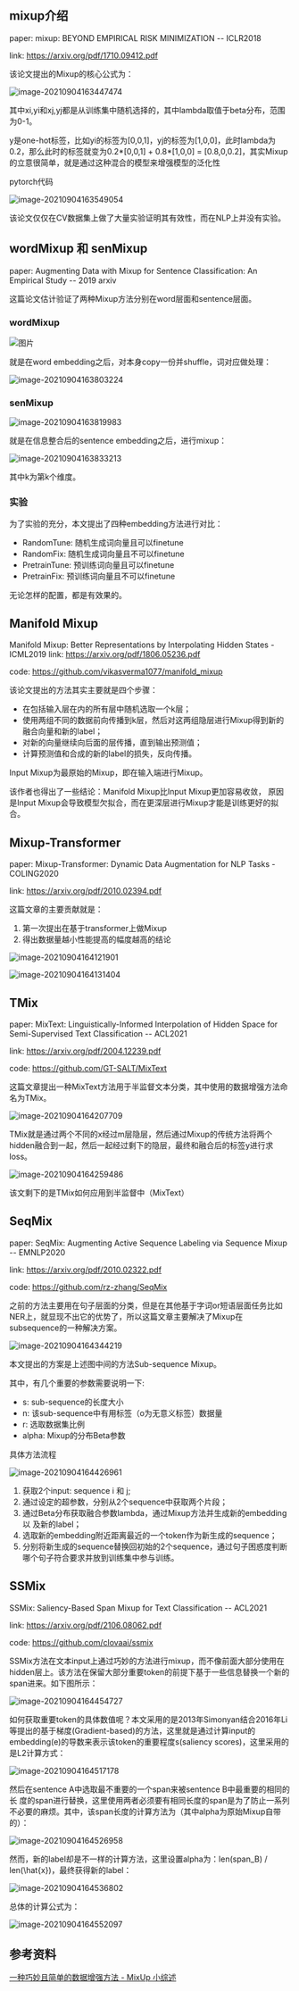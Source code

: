 ## mixup介绍

paper: mixup: BEYOND EMPIRICAL RISK MINIMIZATION -- ICLR2018 

link: https://arxiv.org/pdf/1710.09412.pdf

该论⽂提出的Mixup的核⼼公式为：

![image-20210904163447474](img/image-20210904163447474.png)

其中xi,yi和xj,yj都是从训练集中随机选择的，其中lambda取值于beta分布，范围为0-1。

y是one-hot标签，⽐如yi的标签为[0,0,1]，yj的标签为[1,0,0]，此时lambda为0.2，那么此时的标签就变为0.2*[0,0,1] + 0.8*[1,0,0] = [0.8,0,0.2]，其实Mixup的⽴意很简单，就是通过这种混合的模型来增强模型的泛化性

pytorch代码

![image-20210904163549054](img/image-20210904163549054.png)

该论⽂仅仅在CV数据集上做了⼤量实验证明其有效性，⽽在NLP上并没有实验。

## wordMixup 和 senMixup

paper: Augmenting Data with Mixup for Sentence Classification: An Empirical Study -- 2019 arxiv

这篇论⽂估计验证了两种Mixup⽅法分别在word层⾯和sentence层⾯。

### wordMixup

![图片](img/640.webp)



就是在word embedding之后，对本身copy⼀份并shuffle，词对应做处理：

![image-20210904163803224](img/image-20210904163803224.png)

### senMixup

![image-20210904163819983](img/image-20210904163819983.png)

就是在信息整合后的sentence embedding之后，进⾏mixup：

![image-20210904163833213](img/image-20210904163833213.png)

其中k为第k个维度。

### 实验

为了实验的充分，本⽂提出了四种embedding⽅法进⾏对⽐：

- RandomTune: 随机⽣成词向量且可以finetune 
- RandomFix: 随机⽣成词向量且不可以finetune 
- PretrainTune: 预训练词向量且可以finetune 
- PretrainFix: 预训练词向量且不可以finetune

⽆论怎样的配置，都是有效果的。

## Manifold Mixup

Manifold Mixup: Better Representations by Interpolating Hidden States -ICML2019 link: https://arxiv.org/pdf/1806.05236.pdf

code: https://github.com/vikasverma1077/manifold_mixup

该论⽂提出的⽅法其实主要就是四个步骤：

- 在包括输⼊层在内的所有层中随机选取⼀个k层；
- 使⽤两组不同的数据前向传播到k层，然后对这两组隐层进⾏Mixup得到新的融合向量和新的label；
- 对新的向量继续向后⾯的层传播，直到输出预测值；
- 计算预测值和合成的新的label的损失，反向传播。

Input Mixup为最原始的Mixup，即在输⼊端进⾏Mixup。

该作者也得出了⼀些结论：Manifold Mixup⽐Input Mixup更加容易收敛， 原因是Input Mixup会导致模型⽋拟合，⽽在更深层进⾏Mixup才能是训练更好的拟合。

## Mixup-Transformer

paper: Mixup-Transformer: Dynamic Data Augmentation for NLP Tasks -COLING2020

link: https://arxiv.org/pdf/2010.02394.pdf

这篇⽂章的主要贡献就是：

1. 第⼀次提出在基于transformer上做Mixup 
2. 得出数据量越⼩性能提⾼的幅度越⾼的结论

![image-20210904164121901](img/image-20210904164121901.png)

![image-20210904164131404](img/image-20210904164131404.png)

## TMix

paper: MixText: Linguistically-Informed Interpolation of Hidden Space for Semi-Supervised Text Classification -- ACL2021 

link: https://arxiv.org/pdf/2004.12239.pdf 

code: https://github.com/GT-SALT/MixText

这篇⽂章提出⼀种MixText⽅法⽤于半监督⽂本分类，其中使⽤的数据增强⽅法命名为TMix。

![image-20210904164207709](img/image-20210904164207709.png)

TMix就是通过两个不同的x经过m层隐层，然后通过Mixup的传统⽅法将两个hidden融合到⼀起，然后⼀起经过剩下的隐层，最终和融合后的标签y进⾏求loss。

![image-20210904164259486](img/image-20210904164259486.png)

该⽂剩下的是TMix如何应⽤到半监督中（MixText）

## SeqMix

paper: SeqMix: Augmenting Active Sequence Labeling via Sequence Mixup -- EMNLP2020 

link: https://arxiv.org/pdf/2010.02322.pdf 

code: https://github.com/rz-zhang/SeqMix

之前的⽅法主要⽤在句⼦层⾯的分类，但是在其他基于字词or短语层⾯任务⽐如 NER上，就显现不出它的优势了，所以这篇⽂章主要解决了Mixup在subsequence的⼀种解决⽅案。

![image-20210904164344219](img/image-20210904164344219.png)

本⽂提出的⽅案是上述图中间的⽅法Sub-sequence Mixup。

其中，有⼏个重要的参数需要说明⼀下:

- s: sub-sequence的⻓度⼤⼩ 
- n: 该sub-sequence中有⽤标签（o为⽆意义标签）数据量 
- r: 选取数据集⽐例 
- alpha: Mixup的分布Beta参数

具体方法流程

![image-20210904164426961](img/image-20210904164426961.png)

1. 获取2个input: sequence i 和 j;
2. 通过设定的超参数，分别从2个sequence中获取两个⽚段；
3. 通过Beta分布获取融合参数lambda，通过Mixup⽅法并⽣成新的embedding以 及新的label；
4. 选取新的embedding附近距离最近的⼀个token作为新⽣成的sequence；
5. 分别将新⽣成的sequence替换回初始的2个sequence，通过句⼦困惑度判断哪个句⼦符合要求并放到训练集中参与训练。

## SSMix

SSMix: Saliency-Based Span Mixup for Text Classification -- ACL2021

link: https://arxiv.org/pdf/2106.08062.pdf

code: https://github.com/clovaai/ssmix

SSMix⽅法在⽂本input上通过巧妙的⽅法进⾏mixup，⽽不像前⾯⼤部分使⽤在 hidden层上。该⽅法在保留⼤部分重要token的前提下基于⼀些信息替换⼀个新的 span进来。如下图所示：

![image-20210904164454727](img/image-20210904164454727.png)

如何获取重要token的具体数值呢？本⽂采⽤的是2013年Simonyan结合2016年Li等提出的基于梯度(Gradient-based)的⽅法，这⾥就是通过计算input的embedding(e)的导数来表示该token的重要程度s(saliency scores)，这⾥采⽤的是L2计算⽅式：

![image-20210904164517178](img/image-20210904164517178.png)

然后在sentence A中选取最不重要的⼀个span来被sentence B中最重要的相同的⻓ 度的span进⾏替换，这⾥使⽤两者必须要有相同⻓度的span是为了防⽌⼀系列不必要的麻烦。其中，该span⻓度的计算⽅法为（其中alpha为原始Mixup⾃带的）：

![image-20210904164526958](img/image-20210904164526958.png)

然⽽，新的label却是不⼀样的计算⽅法，这⾥设置alpha为：len(span_B) / len(\hat{x})，最终获得新的label：

![image-20210904164536802](img/image-20210904164536802-16307451374683.png)

总体的计算公式为：

![image-20210904164552097](img/image-20210904164552097.png)

## 参考资料

[一种巧妙且简单的数据增强方法 - MixUp 小综述](https://mp.weixin.qq.com/s/7Q46FNPr30Fs4CElwfykYw)

